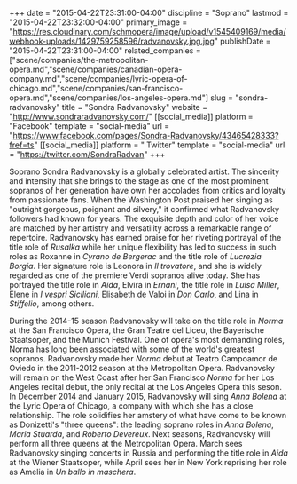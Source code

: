 +++
date = "2015-04-22T23:31:00-04:00"
discipline = "Soprano"
lastmod = "2015-04-22T23:32:00-04:00"
primary_image = "https://res.cloudinary.com/schmopera/image/upload/v1545409169/media/webhook-uploads/1429759258596/radvanovsky.jpg.jpg"
publishDate = "2015-04-22T23:31:00-04:00"
related_companies = ["scene/companies/the-metropolitan-opera.md","scene/companies/canadian-opera-company.md","scene/companies/lyric-opera-of-chicago.md","scene/companies/san-francisco-opera.md","scene/companies/los-angeles-opera.md"]
slug = "sondra-radvanovsky"
title = "Sondra Radvanovsky"
website = "http://www.sondraradvanovsky.com/"
[[social_media]]
platform = "Facebook"
template = "social-media"
url = "https://www.facebook.com/pages/Sondra-Radvanovsky/43465428333?fref=ts"
[[social_media]]
platform = " Twitter"
template = "social-media"
url = "https://twitter.com/SondraRadvan"
+++

Soprano Sondra Radvanovsky is a globally celebrated artist. The sincerity and intensity that she brings to the stage as one of the most prominent sopranos of her generation have own her accolades from critics and loyalty from passionate fans. When the Washington Post praised her singing as "outright gorgeous, poignant and silvery," it confirmed what Radvanovsky followers had known for years. The exquisite depth and color of her voice are matched by her artistry and versatility across a remarkable range of repertoire. Radvanovsky has earned praise for her riveting portrayal of the title role of *Rusalka* while her unique flexibility has led to success in such roles as Roxanne in *Cyrano de Bergerac* and the title role of *Lucrezia Borgia*. Her signature role is Leonora in *Il trovatore*, and she is widely regarded as one of the premiere Verdi sopranos alive today. She has portrayed the title role in *Aida*, Elvira in *Ernani*, the title role in *Luisa Miller*, Elene in *I vespri Siciliani*, Elisabeth de Valoi in *Don Carlo*, and Lina in *Stiffelio*, among others.

During the 2014-15 season Radvanovsky will take on the title role in *Norma* at the San Francisco Opera, the Gran Teatre del Liceu, the Bayerische Staatsoper, and the Munich Festival. One of opera's most demanding roles, Norma has long been associated with some of the world's greatest sopranos. Radvanovsky made her *Norma* debut at Teatro Campoamor de Oviedo in the 2011-2012 season at the Metropolitan Opera. Radvanovsky will remain on the West Coast after her San Francisco *Norma* for her Los Angeles recital debut, the only recital at the Los Angeles Opera this seson. In December 2014 and January 2015, Radvanovsky will sing *Anna Bolena* at the Lyric Opera of Chicago, a company with which she has a close relationship. The role solidifies her amstery of what have come to be known as Donizetti's "three queens": the leading soprano roles in *Anna Bolena*, *Maria Stuarda*, and *Roberto Devereux*. Next seasons, Radvanovsky will perform all three queens at the Metropolitan Opera. March sees Radvanovsky singing concerts in Russia and performing the title role in *Aida* at the Wiener Staatsoper, while April sees her in New York reprising her role as Amelia in *Un ballo in maschera*.


